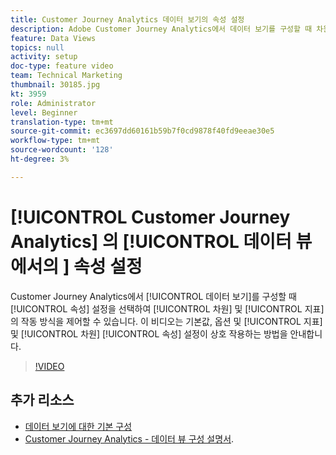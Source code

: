 ```yaml
---
title: Customer Journey Analytics 데이터 보기의 속성 설정
description: Adobe Customer Journey Analytics에서 데이터 보기를 구성할 때 차원 및 지표가 함께 작동하는 방식을 제어하기 위해 속성 설정을 선택할 수 있습니다. 이 비디오에서는 기본값, 옵션, 지표 및 차원 속성 설정이 상호 작용하는 방법을 안내합니다.
feature: Data Views
topics: null
activity: setup
doc-type: feature video
team: Technical Marketing
thumbnail: 30185.jpg
kt: 3959
role: Administrator
level: Beginner
translation-type: tm+mt
source-git-commit: ec3697dd60161b59b7f0cd9878f40fd9eeae30e5
workflow-type: tm+mt
source-wordcount: '128'
ht-degree: 3%

---
```



# [!UICONTROL Customer Journey Analytics] 의  [!UICONTROL 데이터 뷰에서의 ] 속성 설정

Customer Journey Analytics에서 [!UICONTROL 데이터 보기]를 구성할 때 [!UICONTROL 속성] 설정을 선택하여 [!UICONTROL 차원] 및 [!UICONTROL 지표]의 작동 방식을 제어할 수 있습니다. 이 비디오는 기본값, 옵션 및 [!UICONTROL 지표] 및 [!UICONTROL 차원] [!UICONTROL 속성] 설정이 상호 작용하는 방법을 안내합니다.

>[!VIDEO](https://video.tv.adobe.com/v/30185/?quality=12&enable10seconds=on&speedcontrol=on)

## 추가 리소스

* [데이터 보기에 대한 기본 구성](basic-configuration-for-data-views.md)
* [Customer Journey Analytics - 데이터 뷰 구성 설명서](https://docs.adobe.com/content/help/en/analytics-platform/using/cja-dataviews/configure-dataviews.html).
